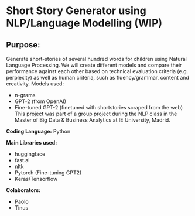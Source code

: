 # Short Story Generator using NLP/Language Modelling (WIP)

## Purpose: 
Generate short-stories of several hundred words for children using Natural Language Processing. We will create different models and compare their performance against each other based on technical evaluation criteria (e.g. perplexity) as well as human criteria, such as fluency/grammar, content and creativity. 
Models used:
- n-grams
- GPT-2 (from OpenAI)
- Fine-tuned GPT-2 (finetuned with shortstories scraped from the web) 
This project was part of a group project during the NLP class in the Master of Big Data & Business Analytics at IE University, Madrid. 

**Coding Language:** Python

**Main Libraries used:** 
- huggingface
- fast.ai
- nltk
- Pytorch (Fine-tuning GPT2)
- Keras/Tensorflow


**Colaborators:** 
- Paolo 
- Tinus

